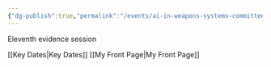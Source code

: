 ```yaml
---
{"dg-publish":true,"permalink":"/events/ai-in-weapons-systems-committee-eleventh-evidence-session/","tags":["event","HouseOfLords"]}
---
```


Eleventh evidence session

[[Key Dates\|Key Dates]]
[[My Front Page\|My Front Page]]
